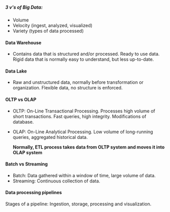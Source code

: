 
##### 3 v's of Big Data: 
- Volume
- Velocity (ingest, analyzed, visualized)
- Variety (types of data processed)

#### Data Warehouse
- Contains data that is structured and/or processed. Ready to use data. Rigid data that is normally easy to understand, but less up-to-date.

#### Data Lake
- Raw and unstructured data, normally before transformation or organization. Flexible data, no structure is enforced.

#### OLTP vs OLAP
- OLTP: On-Line Transactional Processing. Processes high volume of short transactions. Fast queries, high integrity. Modifications of database. 
- OLAP: On-Line Analytical Processing. Low volume of long-running queries, aggregated historical data. 

	**Normally, ETL process takes data from OLTP system and moves it into OLAP system**

#### Batch vs Streaming
- Batch: Data gathered within a window of time, large volume of data. 
- Streaming: Continuous collection of data. 

#### Data processing pipelines
Stages of a pipeline: Ingestion, storage, processing and visualization. 


